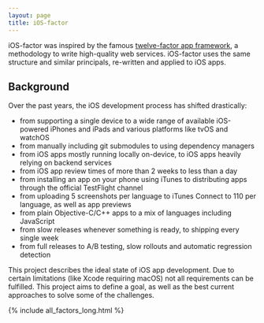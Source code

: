 ```yaml
---
layout: page
title: iOS-factor
---
```


iOS-factor was inspired by the famous [twelve-factor app framework](https://www.12factor.net/), a methodology to write high-quality web services. iOS-factor uses the same structure and similar principals, re-written and applied to iOS apps.

## Background

Over the past years, the iOS development process has shifted drastically:

- from supporting a single device to a wide range of available iOS-powered iPhones and iPads and various platforms like tvOS and watchOS
- from manually including git submodules to using dependency managers
- from iOS apps mostly running locally on-device, to iOS apps heavily relying on backend services
- from iOS app review times of more than 2 weeks to less than a day
- from installing an app on your phone using iTunes to distributing apps through the official TestFlight channel
- from uploading 5 screenshots per language to iTunes Connect to 110 per language, as well as app previews
- from plain Objective-C/C++ apps to a mix of languages including JavaScript
- from slow releases whenever something is ready, to shipping every single week
- from full releases to A/B testing, slow rollouts and automatic regression detection

This project describes the ideal state of iOS app development. Due to certain limitations (like Xcode requiring macOS) not all requirements can be fulfilled. This project aims to define a goal, as well as the best current approaches to solve some of the challenges.

{% include all_factors_long.html %}
